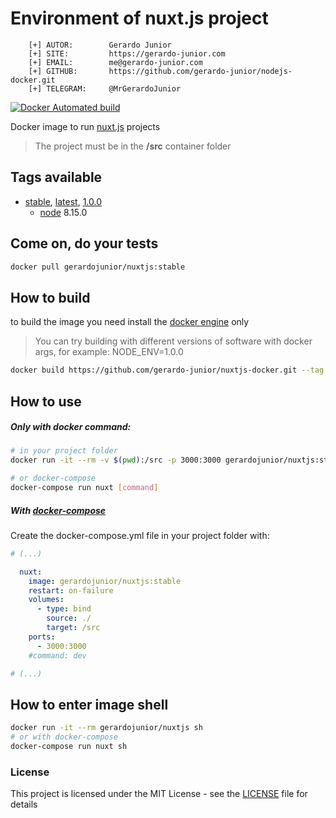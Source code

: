 # Environment of nuxt.js project 

```
    [+] AUTOR:        Gerardo Junior
    [+] SITE:         https://gerardo-junior.com
    [+] EMAIL:        me@gerardo-junior.com
    [+] GITHUB:       https://github.com/gerardo-junior/nodejs-docker.git
    [+] TELEGRAM:     @MrGerardoJunior
```

[![Docker Automated build](https://img.shields.io/docker/automated/jrottenberg/ffmpeg.svg)](https://hub.docker.com/r/gerardojunior/nodejs)

Docker image to run [nuxt.js](nuxtjs.org) projects

> The project must be in the **/src** container folder 
## Tags available

- [stable](https://github.com/gerardo-junior/nodejs-docker/blob/master/Dockerfile), [latest](https://github.com/gerardo-junior/nodejs-docker/blob/develop/Dockerfile), [1.0.0](https://github.com/gerardo-junior/nodejs-docker/blob/1.0.0/Dockerfile)
  - [node](https://nodejs.org/) 8.15.0

## Come on, do your tests

```bash
docker pull gerardojunior/nuxtjs:stable
```
## How to build

to build the image you need install the [docker engine](https://www.docker.com/) only

> You can try building with different versions of software with docker args, for example: NODE_ENV=1.0.0

```bash
docker build https://github.com/gerardo-junior/nuxtjs-docker.git --tag gerardojunior/nuxtjs
```

## How to use

##### Only with docker command:

```bash
# in your project folder
docker run -it --rm -v $(pwd):/src -p 3000:3000 gerardojunior/nuxtjs:stable [command]

# or docker-compose
docker-compose run nuxt [command]
```
##### With [docker-compose](https://docs.docker.com/compose/)

Create the docker-compose.yml file  in your project folder with:

```yml
# (...)

  nuxt:
    image: gerardojunior/nuxtjs:stable
    restart: on-failure
    volumes:
      - type: bind
        source: ./
        target: /src
    ports:
      - 3000:3000
    #command: dev

# (...)
```

## How to enter image shell
 
```bash
docker run -it --rm gerardojunior/nuxtjs sh
# or with docker-compose
docker-compose run nuxt sh
```

### License  
This project is licensed under the MIT License - see the [LICENSE](LICENSE) file for details
